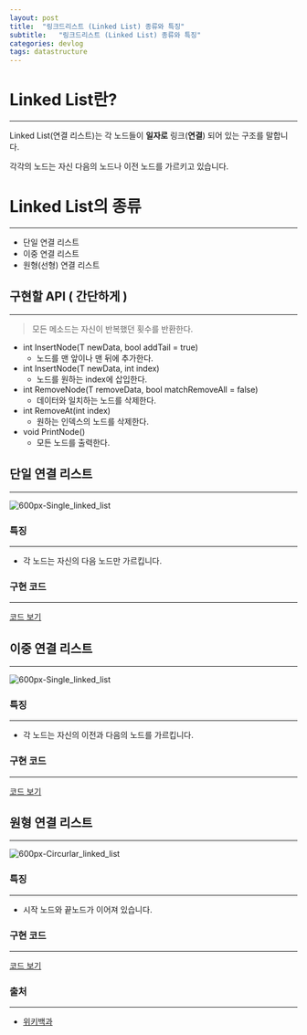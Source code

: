 ```yaml
---
layout: post
title:  "링크드리스트 (Linked List) 종류와 특징"
subtitle:   "링크드리스트 (Linked List) 종류와 특징"
categories: devlog
tags: datastructure
---
```


# Linked List란?
---

Linked List(연결 리스트)는 각 노드들이 **일자로** 링크(**연결**) 되어 있는 구조를 말합니다. 

각각의 노드는 자신 다음의 노드나 이전 노드를 가르키고 있습니다. 

# Linked List의 종류
---

- 단일 연결 리스트
- 이중 연결 리스트
- 원형(선형) 연결 리스트

## 구현할 API ( 간단하게 )
---

> 모든 메소드는 자신이 반복했던 횟수를 반환한다.

- int InsertNode(T newData, bool addTail = true)
    - 노드를 맨 앞이나 맨 뒤에 추가한다.
- int InsertNode(T newData, int index)
    - 노드를 원하는 index에 삽입한다.
- int RemoveNode(T removeData, bool matchRemoveAll = false)
    - 데이터와 일치하는 노드를 삭제한다.
- int RemoveAt(int index)
    - 원하는 인덱스의 노드를 삭제한다.
- void PrintNode()
    - 모든 노드를 출력한다.


## 단일 연결 리스트
---

![600px-Single_linked_list](https://user-images.githubusercontent.com/10609257/57582432-b691c600-74ff-11e9-9848-05225163cbc9.png)



### 특징
---

- 각 노드는 자신의 다음 노드만 가르킵니다.

### 구현 코드
---

[코드 보기](https://s3.us-west-2.amazonaws.com/secure.notion-static.com/bcb5ea06-d242-4d2a-9653-3568e51d7670/Program.cs?X-Amz-Algorithm=AWS4-HMAC-SHA256&X-Amz-Credential=ASIAT73L2G45F3Z5NWFI%2F20190512%2Fus-west-2%2Fs3%2Faws4_request&X-Amz-Date=20190512T124238Z&X-Amz-Expires=86400&X-Amz-Security-Token=AgoJb3JpZ2luX2VjEKv%2F%2F%2F%2F%2F%2F%2F%2F%2F%2FwEaCXVzLXdlc3QtMiJHMEUCICi3nf98domqkB5HCUuiTN6U8oRcoL4BfULRqxArN%2B8NAiEAvSJRwwnsy0XpOMs39XBmSeKoeGYhvwaB70k%2F%2Ffmm1P4q4wMIpP%2F%2F%2F%2F%2F%2F%2F%2F%2F%2FARAAGgwyNzQ1NjcxNDkzNzAiDJQr4QWE1x0Hp1YyQyq3A8FQo38tplQ8Uzl0RES938oYYq7Ia6J1A6TybaFDpbz7Wonr5IGbTwAyOd%2BPDOKbKrQ2KRLaLzT7nHsTjVUgtdPO8P25fc6SCzPtL03cUAJG2eEaNOoVXjndAbFpKCcCNx3squ%2FIY8y4TQE%2FiFTY%2BwDRPV0QKV%2FTr1LYSZOrqq%2FmY2nzrLY6kWw7Xz7dq92Kfo6MP4NMw%2BULkDAW3%2FkP5T0pBIB3soXjC5R6BwiOd%2F%2FIf2vPdw1EsJrrgYdZChAT33QOe9RNGmal8HtSHfxUfbayKa%2Frp%2BWME7mXR9AhDKBuS6YjnQj%2BXoZ0z3bRnR%2B9OtFEfXQF%2BhTFUDizhZIWKFT33luCPSKfEXmzNFJ15B%2FIz%2F5jQlaCvBcu3wqE9wtASLwU%2FknfiAk8xqSRa14Q6RSitUWMmKfP6jS68%2B8FErRsQPIR%2FLxL8z5zpdPlnyj9tic9lWoUk6nFDlBb1%2FguloSsO6nUqJXbCO3Fk46mtbypWxDAkPmNN5VP2yeYg2z6o0xPNuMbCf8FsNIVpbtP0iFle7iol5HU055%2F9op1D9r9o41oNlzw2Vj7vS8hQFjiSKcCZ2klCZcwrvHf5gU6tAHddRvgyGi8h%2FkGjoBkHvlkpUXKq1PNUvbnqEimxSVZX3%2FLrUKJaGbpVsNc%2F%2FWRp6Wgt23pTFVNEuzm5y8CYGkFj0FIPulYLkxDUiGOcdNSpVzPPlYX7OnPsdVfSKIsQeUtDvzVHYaNwZPZ9dBEryZ7U4%2FCBb%2FY71SHs3lmtfJgtc8FDMsstG757vnoJSmWwjIcp0GzJ88S4rOVBYCvLHmBTbtZuO%2BEthkSxKFzJzd5FENGLsI%3D&X-Amz-Signature=4f411b98e05545b31951ba547c4bc21000e9272e39fcf932a4b4bbede25a420e&X-Amz-SignedHeaders=host&response-content-disposition=filename%20%3D%22Program.cs%22)


## 이중 연결 리스트
---

![600px-Single_linked_list](https://user-images.githubusercontent.com/10609257/57582432-b691c600-74ff-11e9-9848-05225163cbc9.png)

### 특징
---

- 각 노드는 자신의 이전과 다음의 노드를 가르킵니다.

### 구현 코드
---

[코드 보기](https://s3.us-west-2.amazonaws.com/secure.notion-static.com/b855bca7-8fb6-4458-a333-a56ed07ce28b/Program.cs?X-Amz-Algorithm=AWS4-HMAC-SHA256&X-Amz-Credential=ASIAT73L2G45AEU5QORE%2F20190512%2Fus-west-2%2Fs3%2Faws4_request&X-Amz-Date=20190512T124548Z&X-Amz-Expires=86400&X-Amz-Security-Token=AgoJb3JpZ2luX2VjEKv%2F%2F%2F%2F%2F%2F%2F%2F%2F%2FwEaCXVzLXdlc3QtMiJFMEMCICUsHIuCOIPLShDJVffdMHe7QNTa1EJswBQVasQBzSWLAh9Y1zh64J533NMyzVeEzjyoWHsSkte2MRnclOWNPahhKuMDCKT%2F%2F%2F%2F%2F%2F%2F%2F%2F%2FwEQABoMMjc0NTY3MTQ5MzcwIgyA%2FyBbH32M02uAXMkqtwOcQ1yLLrWCMAsTgZiYlittCm%2BSK%2FJWHzs6l9ID%2BW93n735ppWT4CChNHJUgdhiqn9ZNqcavJoWYARsB1hZEhMbwydTB0ENqT54o9MfTZOUxN5Iu2ILXoMKnT2pnhZEuP8Hl2ul8ttL1A4AWwnJA%2Bq1Qhoo8yh%2BwsL6Kgs%2FmFYsp%2FAq%2Fraqb33cGXr4BTm0cIYBPGW1YkwxZYTOIgh1NAgwHETb1N5wZD6Bfd6Lp2s9hQOPYbQ9QRaWwh5JXETtT2upWm%2BfhXjG4kvSOK5fA4HIK1Vr7fDC0m9IkhJNT5o%2F%2Fa7JSJnpx%2BAl7gnhy9eIilFlQ4%2Fkiv2dSMh811hsBru%2FyUThthaADMdTpYwgZMtNmlqTBu%2BFoonqabc%2BXHrhTO75Y4ikma9ZHeL80rjdz2o%2BdLVkr9j1S9DTwq15yUFWV85qt5dvBUTViTH7Be%2Bayfm2UCdXOBJqO0LY95boiL86rC4WgAOMeioNrMv5RXo4w7qVeTlS4pNBa4iMxYW2QwHcLXViBsk7JCUDxcmQpw3ImS9%2B3GJ%2BiTN1BYBjnXyMhOjjf1Osl3ryaW0FguGci95wjTyFBa37MJCA4OYFOrYB3rmGjRxiUahGxpKPNhEIzHZxpEWXTJPdD6wdhdLJI%2Bq7SejweFErmJvQHMRLVoA2I0rwlCYK9s0EZiTSGTviXFeBmdWHMJUQdMMhzzWcOaZy3D8KVPYD7TOgqy8nX07dk3%2Bx7efH29%2BbYFza7BQ5SAZ7hPLqbMsMt3zIM5fwu%2BVztn57MFr7Hx6oaEq2XTh9fge4nnME%2Fbwqcq%2BjVOiukIRjbcmzslu9QziSFz2WLOEAqpZUdTA%3D&X-Amz-Signature=f1f68905652a8b158cee99bfc7b782b9a0609d40ea82d16f59d6313c3027b795&X-Amz-SignedHeaders=host&response-content-disposition=filename%20%3D%22Program.cs%22)

## 원형 연결 리스트
---

![600px-Circurlar_linked_list](https://user-images.githubusercontent.com/10609257/57582434-b691c600-74ff-11e9-84c9-e411c670a53e.png)

### 특징
---

- 시작 노드와 끝노드가 이어져 있습니다.

### 구현 코드
---

[코드 보기](https://s3.us-west-2.amazonaws.com/secure.notion-static.com/6fd0ec5f-b976-4e2b-89b1-d8864cc7f292/Program.cs?X-Amz-Algorithm=AWS4-HMAC-SHA256&X-Amz-Credential=ASIAT73L2G45LJZVT2FA%2F20190512%2Fus-west-2%2Fs3%2Faws4_request&X-Amz-Date=20190512T124559Z&X-Amz-Expires=86400&X-Amz-Security-Token=AgoJb3JpZ2luX2VjEKv%2F%2F%2F%2F%2F%2F%2F%2F%2F%2FwEaCXVzLXdlc3QtMiJGMEQCIC05kiPwT8pcRjCGxRd4unlA76DWDh5uGWRGjU8YtSW3AiB2axwz5uCy5rFlz8cAn9ROZhuEaqYVXeXwa3T8HpHGiyrjAwik%2F%2F%2F%2F%2F%2F%2F%2F%2F%2F8BEAAaDDI3NDU2NzE0OTM3MCIMkroIeaqinuKzPAuaKrcDOorHRUX3HAkUoWiJSIcTZL0goNhRrumvqRBKFAjOxAO1o6mRCPKcVcWFA3ZREJcMup%2FiXFG%2Biuqqp2TYqAbBKdIpJBzJuYaA5XXY8Wdae%2Fn3b67hR1ozCBr9p36Z36%2B8dapgx3ByXQuOrNzoDYEDPbBvNjYqwWTF2rB%2BOjYW6OBePkD%2F3kxzROTGAIqPUkKaQm7fazttrbYBxaANiPbsZlT6E%2Fhqaop%2BfKZD4M9i9b23%2F%2FhvlbeX4DcyaB5ywkhJvmb6Onf0jv22rFUpKk2cee0qGXQy5XkIVOEjABYw%2FBKhf2%2BNbcovvwTaQilQ4nM7NNfRUMFn4QPJvKzl2E%2BW9L%2FnMqsWNqURr8OfVn0BoGil5HtYndrt4lG9hzMTs4U5JVuwQTJMmYFnbpcjYfH%2BE4BNRUSd9bVRs1aV9sZPS7APL28mwPX6dZVYDDwEBixsJZDIqNznsi9fsVcnnjxFEJHNM%2FULi%2F7Yd6Y1sX%2F8tHGkuQ8r%2B2i0FAeKiiqKbhM5lqmD%2BFAHO7u6R6iG5eFCEuPGdRI5sl3favERgr%2B4m%2B6oC%2FczQ2G1Iik8et6BeRkQBtGE9nYurzCogODmBTq1AansoSAB5Fo7dGEH%2FoywTegPxORzh%2FUO1fyqoMYlk7eQ24c3PkXxGOhYns5k%2FB8EEj1yy1yC%2B9FeG9gbs%2Bs9oeAADNImgAqaBXEjKAKfCwK1OCQdLz%2F2vkoV%2FAP9JZUZsCHgRd8IN5VgPpTZayzgCs0zFSIczmcsfhSPw9K2KZhm9D%2Bs2eikq16D45J4Y%2BqeMjXn9azdtix77eXbojp8ai0XKL%2FAIf9OoIfvjymHS2GZ2BLkS3Q%3D&X-Amz-Signature=6c493f404c661bc403fa7f5e8226d48fda93b07b968b5aaf3a80acb714d814c5&X-Amz-SignedHeaders=host&response-content-disposition=filename%20%3D%22Program.cs%22)

### 출처
---

- [위키백과](https://ko.wikipedia.org/wiki/%EC%97%B0%EA%B2%B0_%EB%A6%AC%EC%8A%A4%ED%8A%B8)